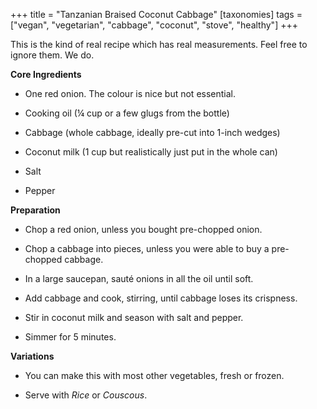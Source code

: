 +++
title = "Tanzanian Braised Coconut Cabbage"
[taxonomies]
tags = ["vegan", "vegetarian", "cabbage", "coconut", "stove", "healthy"]
+++

This is the kind of real recipe which has real measurements. Feel free to
ignore them. We do.

**Core Ingredients**

- One red onion. The colour is nice but not essential.

- Cooking oil (¼ cup or a few glugs from the bottle)

- Cabbage (whole cabbage, ideally pre-cut into 1-inch wedges)

- Coconut milk (1 cup but realistically just put in the whole can)

- Salt

- Pepper

**Preparation**

- Chop a red onion, unless you bought pre-chopped onion.

- Chop a cabbage into pieces, unless you were able to buy a pre-chopped
  cabbage.

- In a large saucepan, sauté onions in all the oil until soft.

- Add cabbage and cook, stirring, until cabbage loses its crispness.

- Stir in coconut milk and season with salt and pepper.

- Simmer for 5 minutes.

**Variations**

- You can make this with most other vegetables, fresh or frozen.

- Serve with _Rice_ or _Couscous_.
